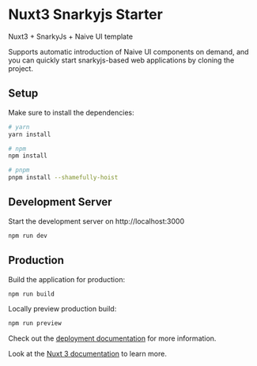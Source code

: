 # Nuxt3 Snarkyjs Starter

Nuxt3 + SnarkyJs + Naive UI template

Supports automatic introduction of Naive UI components on demand, and you can quickly start snarkyjs-based web applications by cloning the project.

## Setup

Make sure to install the dependencies:

```bash
# yarn
yarn install

# npm
npm install

# pnpm
pnpm install --shamefully-hoist
```

## Development Server

Start the development server on http://localhost:3000

```bash
npm run dev
```

## Production

Build the application for production:

```bash
npm run build
```

Locally preview production build:

```bash
npm run preview
```

Check out the [deployment documentation](https://nuxt.com/docs/getting-started/deployment) for more information.

Look at the [Nuxt 3 documentation](https://nuxt.com/docs/getting-started/introduction) to learn more.
